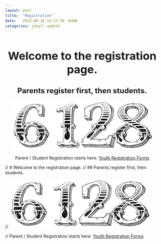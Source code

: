 ```yaml
---
layout: post
title:  "Registration"
date:   2023-08-10 14:37:36 -0400
categories: jekyll update
---
```


<div style="text-align: center;">
  <h1 style="font-size: 36px;">Welcome to the registration page.</h1>
  <h2 style="font-size: 24px;">Parents register first, then students.</h2>
  
  ![6128](/_assets/images/6128.png)
  <p>Parent / Student Registration starts here: <a href="[FIRSTregforms]">Youth Registration Forms</a></p>
</div>

// # Welcome to the registration page.
// ## Parents register first, then students. 

// ![6128](/_assets/images/6128.png)

// Parent / Student Registration starts here: [Youth Registration Forms][FIRSTregforms]

[FIRSTregforms]: https://www.firstinspires.org/resource-library/youth-registration-system
